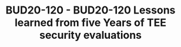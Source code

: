 ---
categories:
- BUD20
image:
  featured: 'true'
  path: https://static.linaro.org/connect/bud20/images/BUD20-120.png
session_id: BUD20-120
session_speakers:
- speaker_bio: Jasmina Omic has worked in the security field for over 14 years. In
    her current positon as Riscure Product Manager Services, she is driving the security
    services, relaying on innovative approaches and high quality standards. Jasmina
    focuses on providing the best services and guidance for Riscure customers, based
    on 8 years of hands-on experience as a security analyst for IC and embedded devices,
    working under different certification schemes and testing approaches.
  speaker_company: ''
  speaker_image: http://avatars.sched.co/a/c8/10468642/avatar.jpg.320x320px.jpg?f6d
  speaker_name: Jasmina Omic
  speaker_position: Riscure, Product Manager Services
  speaker_role: attendee, speaker
session_track: Security
tag: session
tags: Security
title: BUD20-120 - BUD20-120 Lessons learned from five Years of TEE security evaluations
---